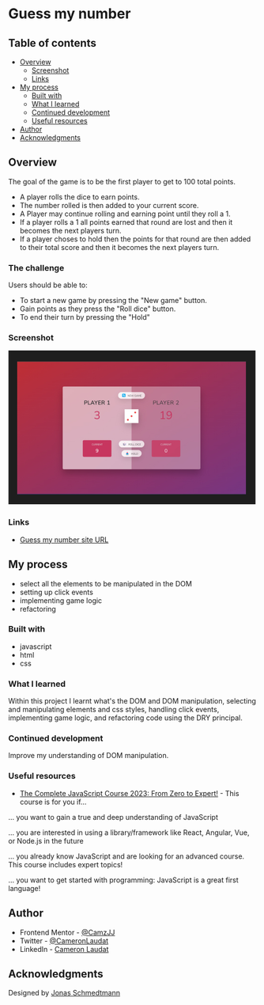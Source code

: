 # Guess my number

## Table of contents

- [Overview](#overview)
  - [Screenshot](#screenshot)
  - [Links](#links)
- [My process](#my-process)
  - [Built with](#built-with)
  - [What I learned](#what-i-learned)
  - [Continued development](#continued-development)
  - [Useful resources](#useful-resources)
- [Author](#author)
- [Acknowledgments](#acknowledgments)

## Overview
 The goal of the game is to be the first player to get to 100 total points.

 - A player rolls the dice to earn points. 
 - The number rolled is then added to your current score.
 - A Player may continue rolling and earning point until they roll a 1.
 - If a player rolls a 1 all points earned that round are lost and then it becomes the next players turn.
 - If a player choses to hold then the points for that round are then added to their total score and then it becomes the next players turn.

### The challenge

Users should be able to:

- To start a new game by pressing the "New game" button.
- Gain points as they press the "Roll dice" button.
- To end their turn by pressing the "Hold"

### Screenshot

![](/screenshot.jpg)

### Links
- [Guess my number site URL](https://camjj-pig-game.netlify.app/)

## My process
- select all the elements to be manipulated in the DOM
- setting up click events
- implementing game logic
- refactoring

### Built with
- javascript
- html
- css

### What I learned
Within this project I learnt what's the DOM and DOM manipulation, selecting and manipulating elements and css styles, handling click events, implementing game logic, and refactoring code using the DRY principal.

### Continued development
Improve my understanding of DOM manipulation.

### Useful resources

- [The Complete JavaScript Course 2023: From Zero to Expert!](https://www.udemy.com/course/the-complete-javascript-course/) - This course is for you if...

... you want to gain a true and deep understanding of JavaScript

... you are interested in using a library/framework like React, Angular, Vue, or Node.js in the future

... you already know JavaScript and are looking for an advanced course. This course includes expert topics!

... you want to get started with programming: JavaScript is a great first language!

## Author

- Frontend Mentor - [@CamzJJ](https://www.frontendmentor.io/profile/CamzJJ)
- Twitter - [@CameronLaudat](https://twitter.com/CameronLaudat)
- LinkedIn - [Cameron Laudat](https://www.linkedin.com/in/cameron-l-83a518a4/)

## Acknowledgments

Designed by [Jonas Schmedtmann](https://twitter.com/jonasschmedtman)

